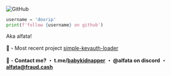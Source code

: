 
![GitHub](https://komarev.com/ghpvc/?username=doxrip&style=flat)
<br>

```python
username = 'doxrip'
print(f'follow {username} on github')
```

Aka alfata!

📁・Most recent project [simple-keyauth-loader](https://github.com/doxrip/simple-keyauth-loader)

📩・**Contact me?**
**・ t.me/[babykidnapper](https://t.me/babykidnapper)**
**・ @alfata on discord**
**・ alfata@fraud.cash**
